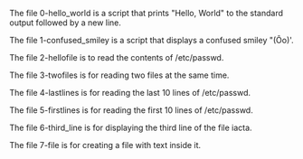 The file 0-hello_world is a script that prints "Hello, World" to the standard output followed by a new line.

The file 1-confused_smiley is a script that displays a confused smiley "(Ôo)'.

The file 2-hellofile is to read the contents of /etc/passwd.

The file 3-twofiles is for reading two files at the same time.

The file 4-lastlines is for reading the last 10 lines of /etc/passwd.

The file 5-firstlines is for reading the first 10 lines of /etc/passwd.

The file 6-third_line is for displaying the third line of the file iacta.

The file 7-file is for creating a file with text inside it.

